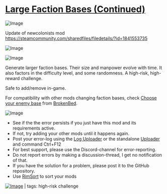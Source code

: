 # [Large Faction Bases (Continued)](https://steamcommunity.com/sharedfiles/filedetails/?id=3257781909)

![Image](https://i.imgur.com/buuPQel.png)

Update of newcolonists mod https://steamcommunity.com/sharedfiles/filedetails/?id=1841553735

![Image](https://i.imgur.com/pufA0kM.png)
	
![Image](https://i.imgur.com/Z4GOv8H.png)

Generate larger faction bases. Their size and manpower evolve with time. It also factors in the difficulty level, and some randomness. A high-risk, high-reward challenge.

Safe to add/remove in-game.

For compatibility with other mods changing faction bases, check [Choose your enemy base](https://steamcommunity.com/sharedfiles/filedetails/?id=2366709688) from  [BrokenBed](https://steamcommunity.com/profiles/76561198036011663/myworkshopfiles/).

![Image](https://i.imgur.com/PwoNOj4.png)



-  See if the the error persists if you just have this mod and its requirements active.
-  If not, try adding your other mods until it happens again.
-  Post your error-log using the [Log Uploader](https://steamcommunity.com/sharedfiles/filedetails/?id=2873415404) or the standalone [Uploader](https://steamcommunity.com/sharedfiles/filedetails/?id=2873415404) and command Ctrl+F12
-  For best support, please use the Discord-channel for error-reporting.
-  Do not report errors by making a discussion-thread, I get no notification of that.
-  If you have the solution for a problem, please post it to the GitHub repository.
-  Use [RimSort](https://github.com/RimSort/RimSort/releases/latest) to sort your mods

 

[![Image](https://img.shields.io/github/v/release/emipa606/LargeFactionBases?label=latest%20version&style=plastic&color=9f1111&labelColor=black)](https://steamcommunity.com/sharedfiles/filedetails/changelog/3257781909) | tags:  high-risk challenge
